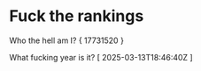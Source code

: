 # Fuck the rankings

Who the hell am I?
{ 17731520 }

What fucking year is it?
[ 2025-03-13T18:46:40Z ]
